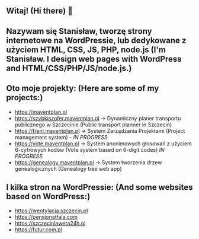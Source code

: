 ## Witaj! (Hi there) 👋
## Nazywam się Stanisław, tworzę strony internetowe na WordPressie, lub dedykowane z użyciem HTML, CSS, JS, PHP, node.js (I'm Stanisław. I design web pages with WordPress and HTML/CSS/PHP/JS/node.js.)
## Oto moje projekty: (Here are some of my projects:)
- https://maventplan.pl
- https://szybkiszofer.maventplan.pl -> Dynamiczny planer transportu publicznego w Szczecinie (Public transport planner in Szczecin)
- https://freni.maventplan.pl -> System Zarządzania Projektami (Project management system) - *IN PROGRESS*
- https://vote.maventplan.pl -> System anonimowych głosowań z użyciem 6-cyfrowych kodów (Vote system based on 6-digit codes) *IN PROGRESS*
- https://genealogy.maventplan.pl -> System tworzenia drzew genealogicznych (Genealogy tree web app)

## I kilka stron na WordPressie: (And some websites based on WordPress:)
- https://wentylacja.szczecin.pl
- https://pensjonatfala.com
- https://szczecinlaweta24h.pl
- https://futur.com.pl

<!--
**mrstahuu/mrstahuu** is a ✨ _special_ ✨ repository because its `README.md` (this file) appears on your GitHub profile.

Here are some ideas to get you started:

- 🔭 I’m currently working on ...
- 🌱 I’m currently learning ...
- 👯 I’m looking to collaborate on ...
- 🤔 I’m looking for help with ...
- 💬 Ask me about ...
- 📫 How to reach me: ...
- 😄 Pronouns: ...
- ⚡ Fun fact: ...
-->
